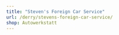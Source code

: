 ```yaml
---
title: "Steven's Foreign Car Service"
url: /derry/stevens-foreign-car-service/
shop: Autowerkstatt
---
```

